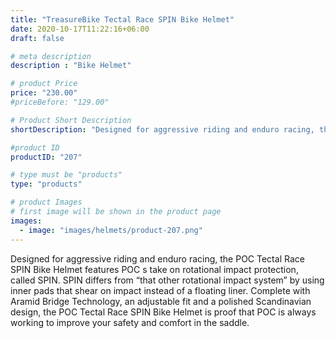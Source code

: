 ```yaml
---
title: "TreasureBike Tectal Race SPIN Bike Helmet"
date: 2020-10-17T11:22:16+06:00
draft: false

# meta description
description : "Bike Helmet"

# product Price
price: "230.00"
#priceBefore: "129.00"

# Product Short Description
shortDescription: "Designed for aggressive riding and enduro racing, the POC Tectal Race SPIN..."

#product ID
productID: "207"

# type must be "products"
type: "products"

# product Images
# first image will be shown in the product page
images:
  - image: "images/helmets/product-207.png"
---
```


Designed for aggressive riding and enduro racing, the POC Tectal Race SPIN Bike Helmet features POC s take on rotational impact protection, called SPIN. SPIN differs from “that other rotational impact system” by using inner pads that shear on impact instead of a floating liner. Complete with Aramid Bridge Technology, an adjustable fit and a polished Scandinavian design, the POC Tectal Race SPIN Bike Helmet is proof that POC is always working to improve your safety and comfort in the saddle.


